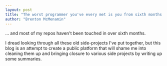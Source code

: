 ```yaml
---
layout: post
title: "The worst programmer you've every met is you from sixth months ago"
author: "Brenton McMenamin"
---
```


... and most of my repos haven't been touched in over sixth months.

I dread looking through all these old side-projects I've put together, but this blog is an attempt to create a public platform that will shame me into cleaning them up and bringing  closure to various side projects by writing up some summaries.